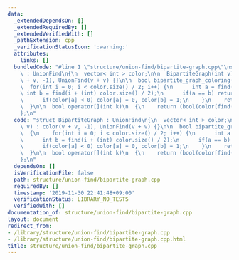 ```yaml
---
data:
  _extendedDependsOn: []
  _extendedRequiredBy: []
  _extendedVerifiedWith: []
  _pathExtension: cpp
  _verificationStatusIcon: ':warning:'
  attributes:
    links: []
  bundledCode: "#line 1 \"structure/union-find/bipartite-graph.cpp\"\nstruct BipartiteGraph\
    \ : UnionFind\n{\n  vector< int > color;\n\n  BipartiteGraph(int v) : color(v\
    \ + v, -1), UnionFind(v + v) {}\n\n  bool bipartite_graph_coloring()\n  {\n  \
    \  for(int i = 0; i < color.size() / 2; i++) {\n      int a = find(i);\n     \
    \ int b = find(i + (int) color.size() / 2);\n      if(a == b) return (false);\n\
    \      if(color[a] < 0) color[a] = 0, color[b] = 1;\n    }\n    return (true);\n\
    \  }\n\n  bool operator[](int k)\n  {\n    return (bool(color[find(k)]));\n  }\n\
    };\n"
  code: "struct BipartiteGraph : UnionFind\n{\n  vector< int > color;\n\n  BipartiteGraph(int\
    \ v) : color(v + v, -1), UnionFind(v + v) {}\n\n  bool bipartite_graph_coloring()\n\
    \  {\n    for(int i = 0; i < color.size() / 2; i++) {\n      int a = find(i);\n\
    \      int b = find(i + (int) color.size() / 2);\n      if(a == b) return (false);\n\
    \      if(color[a] < 0) color[a] = 0, color[b] = 1;\n    }\n    return (true);\n\
    \  }\n\n  bool operator[](int k)\n  {\n    return (bool(color[find(k)]));\n  }\n\
    };\n"
  dependsOn: []
  isVerificationFile: false
  path: structure/union-find/bipartite-graph.cpp
  requiredBy: []
  timestamp: '2019-11-30 22:41:48+09:00'
  verificationStatus: LIBRARY_NO_TESTS
  verifiedWith: []
documentation_of: structure/union-find/bipartite-graph.cpp
layout: document
redirect_from:
- /library/structure/union-find/bipartite-graph.cpp
- /library/structure/union-find/bipartite-graph.cpp.html
title: structure/union-find/bipartite-graph.cpp
---
```

